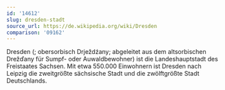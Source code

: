 ```yaml
---
id: '14612'
slug: dresden-stadt
source_url: https://de.wikipedia.org/wiki/Dresden
comparison: '09162'
---
```


Dresden (; obersorbisch Drježdźany; abgeleitet aus dem altsorbischen Drežďany für Sumpf- oder Auwaldbewohner) ist die Landeshauptstadt des Freistaates Sachsen. Mit etwa 550.000 Einwohnern ist Dresden nach Leipzig die zweitgrößte sächsische Stadt und die zwölftgrößte Stadt Deutschlands.
